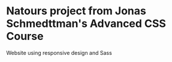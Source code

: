 # Natours project from Jonas Schmedttman's Advanced CSS Course
Website using responsive design and Sass